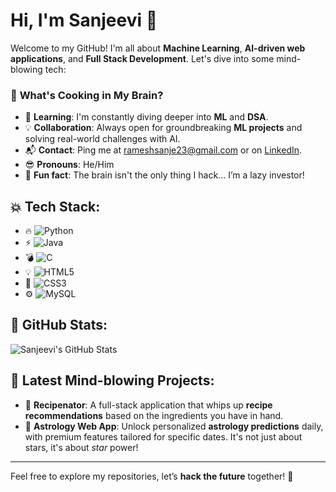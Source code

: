 # Hi, I'm **Sanjeevi** 👋

Welcome to my GitHub! I'm all about **Machine Learning**, **AI-driven web applications**, and **Full Stack Development**. Let's dive into some mind-blowing tech:

### 🚀 **What's Cooking in My Brain?**
- 🌱 **Learning**: I'm constantly diving deeper into **ML** and **DSA**.
- 💡 **Collaboration**: Always open for groundbreaking **ML projects** and solving real-world challenges with AI.
- 📬 **Contact**: Ping me at [rameshsanje23@gmail.com](mailto:rameshsanje23@gmail.com) or on [LinkedIn](https://www.linkedin.com/in/sanjeevir23).
- 😎 **Pronouns**: He/Him
- 💭 **Fun fact**: The brain isn't the only thing I hack... I’m a lazy investor!

## 💥 **Tech Stack**: 
- 🔥 ![Python](https://img.shields.io/badge/Python-3776AB?style=flat&logo=python&logoColor=white)
- ⚡ ![Java](https://img.shields.io/badge/Java-007396?style=flat&logo=java&logoColor=white)
- 💣 ![C](https://img.shields.io/badge/C-A8B9CC?style=flat&logo=c&logoColor=white)
- 💡 ![HTML5](https://img.shields.io/badge/HTML5-E34F26?style=flat&logo=html5&logoColor=white)
- 🌈 ![CSS3](https://img.shields.io/badge/CSS3-1572B6?style=flat&logo=css3&logoColor=white)
- ⚙️ ![MySQL](https://img.shields.io/badge/MySQL-4479A1?style=flat&logo=mysql&logoColor=white)

## 🌟 **GitHub Stats**: 
![Sanjeevi's GitHub Stats](https://github-readme-stats.vercel.app/api?username=sanje23&show_icons=true&theme=radical)

## 🌱 **Latest Mind-blowing Projects**:
- 🌟 **Recipenator**: A full-stack application that whips up **recipe recommendations** based on the ingredients you have in hand.
- 🔮 **Astrology Web App**: Unlock personalized **astrology predictions** daily, with premium features tailored for specific dates. It's not just about stars, it's about *star* power!

---

Feel free to explore my repositories, let’s **hack the future** together! 🚀
